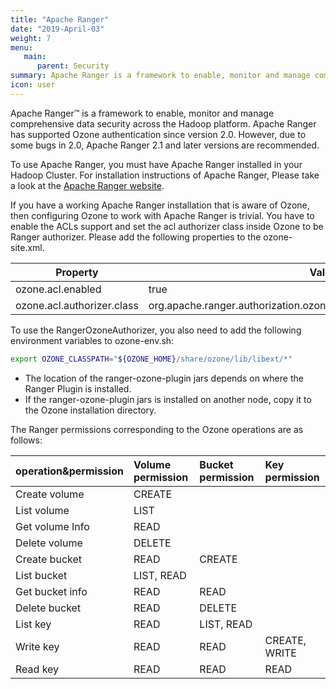 ```yaml
---
title: "Apache Ranger"
date: "2019-April-03"
weight: 7
menu:
   main:
      parent: Security
summary: Apache Ranger is a framework to enable, monitor and manage comprehensive data security across the Hadoop platform.
icon: user
---
```

<!---
  Licensed to the Apache Software Foundation (ASF) under one or more
  contributor license agreements.  See the NOTICE file distributed with
  this work for additional information regarding copyright ownership.
  The ASF licenses this file to You under the Apache License, Version 2.0
  (the "License"); you may not use this file except in compliance with
  the License.  You may obtain a copy of the License at

      http://www.apache.org/licenses/LICENSE-2.0

  Unless required by applicable law or agreed to in writing, software
  distributed under the License is distributed on an "AS IS" BASIS,
  WITHOUT WARRANTIES OR CONDITIONS OF ANY KIND, either express or implied.
  See the License for the specific language governing permissions and
  limitations under the License.
-->


Apache Ranger™ is a framework to enable, monitor and manage comprehensive data
security across the Hadoop platform. Apache Ranger has supported Ozone authentication 
since version 2.0. However, due to some bugs in 2.0, Apache Ranger 
2.1 and later versions are recommended.


To use Apache Ranger, you must have Apache Ranger installed in your Hadoop
Cluster. For installation instructions of Apache Ranger, Please take a look
at the [Apache Ranger website](https://ranger.apache.org/index.html).

If you have a working Apache Ranger installation that is aware of Ozone, then
configuring Ozone to work with Apache Ranger is trivial. You have to enable
the ACLs support and set the acl authorizer class inside Ozone to be Ranger
authorizer. Please add the following properties to the ozone-site.xml.

Property|Value
--------|------------------------------------------------------------
ozone.acl.enabled         | true
ozone.acl.authorizer.class| org.apache.ranger.authorization.ozone.authorizer.RangerOzoneAuthorizer

To use the RangerOzoneAuthorizer, you also need to add the following environment variables to ozone-env.sh:
```bash
export OZONE_CLASSPATH="${OZONE_HOME}/share/ozone/lib/libext/*"
```
* The location of the ranger-ozone-plugin jars depends on where the Ranger Plugin is installed.
* If the ranger-ozone-plugin jars is installed on another node, copy it to the Ozone installation directory.

The Ranger permissions corresponding to the Ozone operations are as follows:

| operation&permission | Volume  permission | Bucket permission | Key permission |
| :--- | :--- | :--- | :--- |
| Create  volume | CREATE | | |
| List volume | LIST | | |
| Get volume Info | READ | | |
| Delete volume | DELETE | | |
| Create  bucket | READ | CREATE | |
| List bucket | LIST, READ | | |
| Get bucket info | READ | READ | |
| Delete bucket | READ | DELETE | |
| List key | READ | LIST, READ | |
| Write key | READ | READ | CREATE, WRITE |
| Read key | READ | READ | READ |
